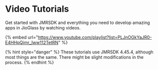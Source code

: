 # Video Tutorials

Get started with JMRSDK and everything you need to develop amazing apps in JioGlass by watching videos.

{% embed url="https://www.youtube.com/playlist?list=PLJnOGkYaJR0-E4HHpQjmr_Iww112TetRN" %}

{% hint style="danger" %}
These tutorials use JMRSDK 4.45.4, although most things are the same. There might be slight modifications in the process.
{% endhint %}
